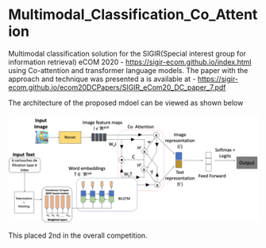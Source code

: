 # Multimodal_Classification_Co_Attention
Multimodal classification solution for the SIGIR(Special interest group for information retrieval) eCOM 2020 - https://sigir-ecom.github.io/index.html    using Co-attention and transformer language models. The paper with the approach and technique was presented a is available at -  https://sigir-ecom.github.io/ecom20DCPapers/SIGIR_eCom20_DC_paper_7.pdf

The architecture of the proposed mdoel can be viewed as shown below

![SIGIR_ARCHITECTURE](https://github.com/VarnithChordia/Multimodal_Classification_Co_Attention/blob/master/Architecture_3.png)



This placed 2nd in the overall competition.

